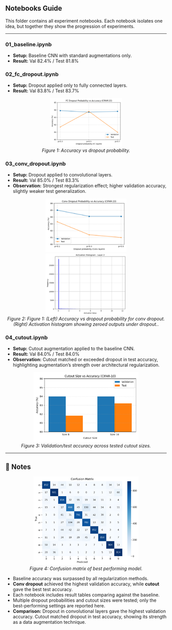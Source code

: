 ## Notebooks Guide
This folder contains all experiment notebooks. Each notebook isolates one idea, but together they show the progression of experiments.

---

### **01_baseline.ipynb**  
- **Setup:** Baseline CNN with standard augmentations only.  
- **Result:** Val 82.4% / Test 81.8%  

### **02_fc_dropout.ipynb**  
- **Setup:** Dropout applied only to fully connected layers.  
- **Result:** Val 83.8% / Test 83.7%  

<p align="center">
  <img src="../results/fc_dropout_curve.png" width="45%">
  <br>
  <em>Figure 1: Accuracy vs dropout probability.</em>
</p>

### **03_conv_dropout.ipynb**  
- **Setup:** Dropout applied to convolutional layers.  
- **Result:** Val 85.0% / Test 83.3%  
- **Observation:** Strongest regularization effect; higher validation accuracy, slightly weaker test generalization.  

<p align="center">
  <img src="../results/conv_dropout_curve.png" width="50%">
  <img src="../results/histLayer2.png" width="50%">
  <br>
  <em>Figure 2: Figure 1: (Left) Accuracy vs dropout probability for conv dropout. (Right) Activation histogram showing zeroed outputs under dropout.</em>.</em>
</p>

### **04_cutout.ipynb**  
- **Setup:** Cutout augmentation applied to the baseline CNN.  
- **Result:** Val 84.0% / Test 84.0%  
- **Observation:** Cutout matched or exceeded dropout in test accuracy, highlighting augmentation’s strength over architectural regularization.  

<p align="center">
  <img src="../results/cutout_comparison.png" width="65%">
  <br>
  <em>Figure 3: Validation/test accuracy across tested cutout sizes.</em>
</p>

---

## 🔎 Notes

<p align="center">
  <img src="../results/confusion_matrix.png" width="65%">
  <br>
  <em>Figure 4: Confusion matrix of best performing model.</em>
</p>

- Baseline accuracy was surpassed by all regularization methods.  
- **Conv dropout** achieved the highest validation accuracy, while **cutout** gave the best test accuracy.  
- Each notebook includes result tables comparing against the baseline.  
- Multiple dropout probabilities and cutout sizes were tested; only the best-performing settings are reported here.
- **Comparison:** Dropout in convolutional layers gave the highest validation accuracy. Cutout matched dropout in test accuracy, showing its strength as a data augmentation technique.
